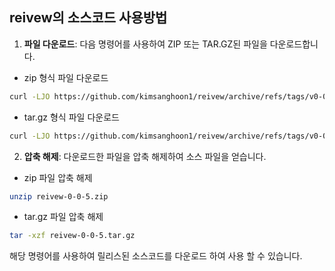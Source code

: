 
## reivew의 소스코드 사용방법

1. **파일 다운로드**: 다음 명령어를 사용하여 ZIP 또는 TAR.GZ된 파일을 다운로드합니다.
- zip 형식 파일 다운로드
```sh
curl -LJO https://github.com/kimsanghoon1/reivew/archive/refs/tags/v0-0-5.zip
```

- tar.gz 형식 파일 다운로드
```sh
curl -LJO https://github.com/kimsanghoon1/reivew/archive/refs/tags/v0-0-5.tar.gz
```

2. **압축 해제**: 다운로드한 파일을 압축 해제하여 소스 파일을 얻습니다.
- zip 파일 압축 해제
```sh
unzip reivew-0-0-5.zip
```

- tar.gz 파일 압축 해제
```sh
tar -xzf reivew-0-0-5.tar.gz
```

해당 명령어를 사용하여 릴리스된 소스코드를 다운로드 하여 사용 할 수 있습니다.
                                